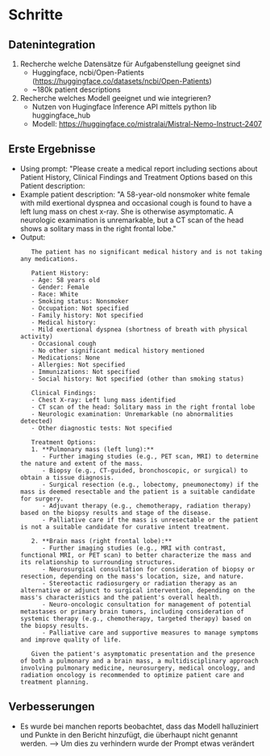 # Schritte

## Datenintegration

1. Recherche welche Datensätze für Aufgabenstellung geeignet sind
   - Huggingface, ncbi/Open-Patients (https://huggingface.co/datasets/ncbi/Open-Patients)
   - ~180k patient descriptions 
2. Recherche welches Modell geeignet und wie integrieren?
   - Nutzen von Hugingface Inference API mittels python lib huggingface_hub
   - Modell: https://huggingface.co/mistralai/Mistral-Nemo-Instruct-2407
  
## Erste Ergebnisse
- Using prompt: "Please create a medical report including sections about Patient History, Clinical Findings and Treatment Options based on this Patient description: 
- Example patient description: "A 58-year-old nonsmoker white female with mild exertional dyspnea and occasional cough is found to have a left lung mass on chest x-ray. She is otherwise asymptomatic. A neurologic examination is unremarkable, but a CT scan of the head shows a solitary mass in the right frontal lobe."
- Output: 
   ```console 
      The patient has no significant medical history and is not taking any medications.

      Patient History:
      - Age: 58 years old
      - Gender: Female
      - Race: White
      - Smoking status: Nonsmoker
      - Occupation: Not specified
      - Family history: Not specified
      - Medical history:
      - Mild exertional dyspnea (shortness of breath with physical activity)
      - Occasional cough
      - No other significant medical history mentioned
      - Medications: None
      - Allergies: Not specified
      - Immunizations: Not specified
      - Social history: Not specified (other than smoking status)

      Clinical Findings:
      - Chest X-ray: Left lung mass identified
      - CT scan of the head: Solitary mass in the right frontal lobe
      - Neurologic examination: Unremarkable (no abnormalities detected)
      - Other diagnostic tests: Not specified

      Treatment Options:
      1. **Pulmonary mass (left lung):**
         - Further imaging studies (e.g., PET scan, MRI) to determine the nature and extent of the mass.
         - Biopsy (e.g., CT-guided, bronchoscopic, or surgical) to obtain a tissue diagnosis.
         - Surgical resection (e.g., lobectomy, pneumonectomy) if the mass is deemed resectable and the patient is a suitable candidate for surgery.
         - Adjuvant therapy (e.g., chemotherapy, radiation therapy) based on the biopsy results and stage of the disease.
         - Palliative care if the mass is unresectable or the patient is not a suitable candidate for curative intent treatment.

      2. **Brain mass (right frontal lobe):**
         - Further imaging studies (e.g., MRI with contrast, functional MRI, or PET scan) to better characterize the mass and its relationship to surrounding structures.
         - Neurosurgical consultation for consideration of biopsy or resection, depending on the mass's location, size, and nature.
         - Stereotactic radiosurgery or radiation therapy as an alternative or adjunct to surgical intervention, depending on the mass's characteristics and the patient's overall health.
         - Neuro-oncologic consultation for management of potential metastases or primary brain tumors, including consideration of systemic therapy (e.g., chemotherapy, targeted therapy) based on the biopsy results.
         - Palliative care and supportive measures to manage symptoms and improve quality of life.

      Given the patient's asymptomatic presentation and the presence of both a pulmonary and a brain mass, a multidisciplinary approach involving pulmonary medicine, neurosurgery, medical oncology, and radiation oncology is recommended to optimize patient care and treatment planning.
   ```

## Verbesserungen
- Es wurde bei manchen reports beobachtet, dass das Modell halluziniert und Punkte in den Bericht hinzufügt, die überhaupt nicht genannt werden. 
   --> Um dies zu verhindern wurde der Prompt etwas verändert